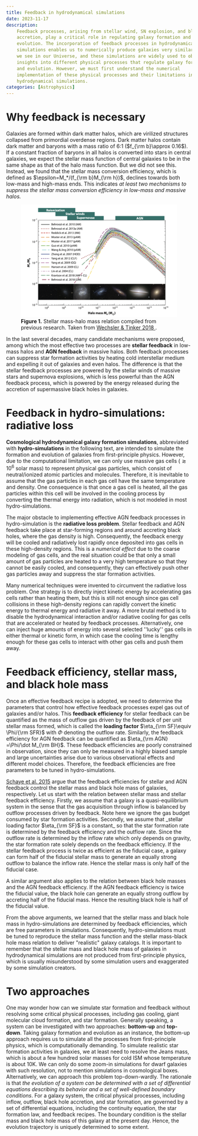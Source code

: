 ```yaml
---
title: Feedback in hydrodynamical simulations
date: 2023-11-17
description:
    Feedback processes, arising from stellar wind, SN explosion, and black hole
    accretion, play a critical role in regulating galaxy formation and
    evolution. The incorporation of feedback processes in hydrodynamical
    simulations enables us to numerically produce galaxies very similar to what
    we see in our Universe, and these simulations are widely used to obtain
    insights into different physical processes that regulate galaxy formation
    and evolution. However, we must first understand the numerical
    implementation of these physical processes and their limitations in
    hydrodynamical simulations.
categories: [Astrophysics]
---
```


# Why feedback is necessary

Galaxies are formed within dark matter halos, which are virilized structures
collapsed from primordial overdense regions. Dark matter halos contain dark
matter and baryons with a mass ratio of 6:1 ($f_{\rm b}\approx 0.16$). If a
constant fraction of baryons in all halos is converted into stars in central
galaxies, we expect the stellar mass function of central galaxies to be in the
same shape as that of the halo mass function. But we did not see this. Instead,
we found that the stellar mass conversion efficiency, which is defined as
$\epsilon=M_*/(f_{\rm b}M_{\rm h})$, declines towards both low-mass and
high-mass ends. This indicates _at least two mechanisms to suppress the stellar
mass conversion efficiency in low-mass and massive halos._

<figure id="fig1">
<img src="/blog/image/smhmr.png" width=700px>
<figcaption>
<strong> Figure 1.</strong>
Stellar mass-halo mass relation compiled from previous research.
Taken from <a href="https://arxiv.org/abs/1804.03097">Wechsler & Tinker 2018 </a>.
</figcaption>
</figure>

In the last several decades, many candidate mechanisms were proposed, among
which the most effective two processes are **stellar feedback** in low-mass
halos and **AGN feedback** in massive halos. Both feedback processes can
suppress star formation activities by heating cold interstellar medium and
expelling it out of galaxies and even halos. The difference is that the stellar
feedback processes are powered by the stellar winds of massive stars and
supernova explosions, which is less powerful than the AGN feedback process,
which is powered by the energy released during the accretion of supermassive
black holes in galaxies.

# Feedback in hydro-simulations: radiative loss

**Cosmological hydrodynamical galaxy formation simulations**, abbreviated with
**hydro-simulations** in the following text, are intended to simulate the
formation and evolution of galaxies from first-principle physics. However, due
to the computational limitation, we can only use massive gas cells
($\gtrsim 10^6$ solar mass) to represent physical gas particles, which consist
of neutral/ionized atomic particles and molecules. Therefore, it is inevitable
to assume that the gas particles in each gas cell have the same temperature and
density. One consequence is that once a gas cell is heated, all the gas
particles within this cell will be involved in the cooling process by converting
the thermal energy into radiation, which is not modeled in most
hydro-simulations.

The major obstacle to implementing effective AGN feedback processes in
hydro-simulation is the **radiative loss problem**. Stellar feedback and AGN
feedback take place at star-forming regions and around accreting black holes,
where the gas density is high. Consequently, the feedback energy will be cooled
and radiatively lost rapidly once deposited into gas cells in these high-density
regions. This is a _numerical effect_ due to the coarse modeling of gas cells,
and the real situation could be that only a small amount of gas particles are
heated to a very high temperature so that they cannot be easily cooled, and
consequently, they can effectively push other gas particles away and suppress
the star formation activities.

Many numerical techniques were invented to circumvent the radiative loss
problem. One strategy is to directly inject kinetic energy by accelerating gas
cells rather than heating them, but this is still not enough since gas cell
collisions in these high-density regions can rapidly convert the kinetic energy
to thermal energy and radiative it away. A more brutal method is to disable the
hydrodynamical interaction and/or radiative cooling for gas cells that are
accelerated or heated by feedback processes. Alternatively, one can inject huge
amounts of energy into several selected ''lucky'' gas cells in either thermal or
kinetic form, in which case the cooling time is lengthy enough for these gas
cells to interact with other gas cells and push them away.

# Feedback efficiency, stellar mass, and black hole mass

Once an effective feedback recipe is adopted, we need to determine the
parameters that control how effective feedback processes expel gas out of
galaxies and/or halos. This **feedback efficiency** for stellar feedback can be
quantified as the mass of outflow gas driven by the feedback of per unit stellar
mass formed, which is called the **loading factor**
$\eta_{\rm SF}\equiv \Phi/{\rm SFR}$ with $\Phi$ denoting the outflow rate.
Similarly, the feedback efficiency for AGN feedback can be quantified as
$\eta_{\rm AGN} =\Phi/\dot M_{\rm BH}$. These feedback efficiencies are poorly
constrained in observation, since they can only be measured in a highly biased
sample and large uncertainties arise due to various observational effects and
different model choices. Therefore, the feedback efficiencies are free
parameters to be tuned in hydro-simulations.

[Schaye et al. 2015](https://arxiv.org/abs/1407.7040) argue that the feedback
efficiencies for stellar and AGN feedback control the stellar mass and black
hole mass of galaxies, respectively. Let us start with the relation between
stellar mass and stellar feedback efficiency. Firstly, we assume that a galaxy
is a quasi-equilibrium system in the sense that the gas acquisition through
inflow is balanced by outflow processes driven by feedback. Note here we ignore
the gas budget consumed by star formation activities. Secondly, we assume that
_stellar loading factor $\eta_{\rm SF}$ is a constant\_ so that the star
formation rate is determined by the feedback efficiency and the outflow rate.
Since the outflow rate is determined by the inflow rate which only depends on
gravity, the star formation rate solely depends on the feedback efficiency. If
the stellar feedback process is twice as efficient as the fiducial case, a
galaxy can form half of the fiducial stellar mass to generate an equally strong
outflow to balance the inflow rate. Hence the stellar mass is only half of the
fiducial case.

A similar argument also applies to the relation between black hole masses and
the AGN feedback efficiency. If the AGN feedback efficiency is twice the
fiducial value, the black hole can generate an equally strong outflow by
accreting half of the fiducial mass. Hence the resulting black hole is half of
the fiducial value.

From the above arguments, we learned that the stellar mass and black hole mass
in hydro-simulations are determined by feedback efficiencies, which are free
parameters in simulations. Consequently, hydro-simulations must be tuned to
reproduce the stellar mass function and the stellar mass-black hole mass
relation to deliver "realistic" galaxy catalogs. It is important to remember
that the stellar mass and black hole mass of galaxies in hydrodynamical
simulations are not produced from first-principle physics, which is usually
misunderstood by some simulation users and exaggerated by some simulation
creators.

# Two approaches

One may wonder how can we simulate star formation and feedback without resolving
some critical physical processes, including gas cooling, giant molecular cloud
formation, and star formation. Generally speaking, a system can be investigated
with two approaches: **bottom-up** and **top-down**. Taking galaxy formation and
evolution as an instance, the bottom-up approach requires us to simulate all the
processes from first-principle physics, which is computationally demanding. To
simulate realistic star formation activities in galaxies, we at least need to
resolve the Jeans mass, which is about a few hundred solar masses for cold ISM
whose temperature is about 10K. We can only do some zoom-in simulations for
dwarf galaxies with such resolution, not to mention simulations in cosmological
boxes. Alternatively, we can approach this problem top-down-wardly. The
rationale is that _the evolution of a system can be determined with a set of
differential equations describing its behavior and a set of well-defined
boundary conditions_. For a galaxy system, the critical physical processes,
including inflow, outflow, black hole accretion, and star formation, are
governed by a set of differential equations, including the continuity equation,
the star formation law, and feedback recipes. The boundary condition is the
stellar mass and black hole mass of this galaxy at the present day. Hence, the
evolution trajectory is uniquely determined to some extent.
